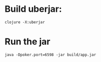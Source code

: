 # Build uberjar:

    clojure -X:uberjar

# Run the jar

    java -Dpoker.port=6598 -jar build/app.jar

